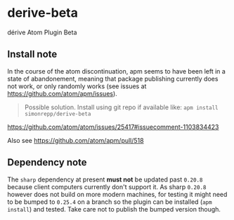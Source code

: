 # derive-beta

dérive Atom Plugin Beta

## Install note

In the course of the atom discontinuation, apm seems to have been left in a
state of abandonement, meaning that package publishing currently does not
work, or only randomly works (see issues at
https://github.com/atom/apm/issues).

> Possible solution. Install using git repo if available like:
> `apm install simonrepp/derive-beta`

https://github.com/atom/atom/issues/25417#issuecomment-1103834423

Also see https://github.com/atom/apm/pull/518

## Dependency note

The `sharp` dependency at present **must not** be updated past `0.20.8` because client computers currently don't support it.
As sharp `0.20.8` however does not build on more modern machines, for testing it might need to be bumped to `0.25.4` on a branch
so the plugin can be installed (`apm install`) and tested. Take care not to publish the bumped version though.
